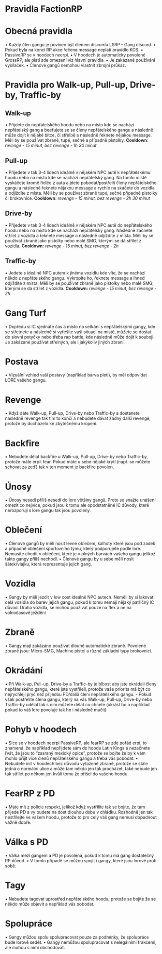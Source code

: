 # Pravidla FactionRP

# Obecná pravidla
• Každý člen gangu je povinen být členem discordu LSRP - Gang discord.
• Pokud byla na konci RP akce řečena message neplatí pravidlo KOS.
• PassiveRP se v hoodech neerpí.
• V hoodech je automaticky povolené GrossRP, ale platí zde omezení viz hlavní pravidla.
• Je zakázané používání vysílaček.
• Členové gangů nemohou vlastnit zbrojní průkaz.

# Pravidla pro Walk-up, Pull-up, Drive-by, Traffic-by

## Walk-up
• Přijdete do nepřátelského hoodu nebo na místo kde se nachází nepřátelský gang a beefujete se se členy nepřátelského gangu a následně může dojít k nějaké bitce, či střelbě a následně řeknete nějakou message. Měli by se používat zbraně, tupé, sečné a případně pistolky. 
<b>Cooldown</b>: <em>revenge - 15 minut, bez revenge - 1h 30 minut</em>

## Pull-up
• Přijedete v tak 3-4 lidech ideálně v nějakém NPC autě k nepřátelskému hoodu nebo na místo kde se nachází nepřátelský gang. Na tomto místě vyskáčete kromě řidiče z auta a jdete pobodat/postřelit členy nepřátelského gangu a následně řeknete nějakou message a rychle na skáčete do vozidla a odjíždíte z místa. Měli by se používat zbraně tupé, sečné případně pistolky či brokovnice.
<b>Cooldown:</b> <em>revenge - 15 minut, bez revenge - 2h 30 minut</em>

## Drive-by
• Přijedete v tak 3-4 lidech ideálně v nějakém NPC autě do nepřátelského hoodu nebo na místo kde se nachází nepřátelský gang. Následně začnete střílet z vozidla a řeknete message a následně odjíždíte z místa. Měli by se používat zbraně jako pistolky nebo malé SMG, kterými se dá střílet z vozidla.
<b>Cooldown:</b> <em>revenge - 15 minut, bez revenge - 2h</em>

## Traffic-by
• Jedete s ideálně NPC autem k jinému vozidlu kde víte, že se nachází někdo z nepřátelského gangu. Vykropíte ho, řeknete message a ihned odjíždíte z místa. Měli by se používat zbraně jako pistolky nebo malé SMG, kterými se dá střílet z vozidla. 
<b>Cooldown:</b> <em>revenge - 15 minut, bez revenge - 2h</em>

# Gang Turf
• Dopředu si IC sjednáte čas a místo na setkání s nepřátelskými gangy, kde se střetnete a následně si vyřešíte vaši situaci na místě, můžete se dostat do slovní potyčky nebo třeba rap battle, kde následně může dojít k souboji. Je zakázané používat střelných, ale i jakýkoliv jiných zbraní.


# Postava
• Vizuální vzhled vaší postavy (například barva pleti), by měl odpovídat LORE vašeho gangu.

# Revenge
• Když dáte Walk-up, Pull-up, Drive-by nebo Traffic-by a dostanete následně revenge tak tím to končí a nebudete dávat žádný další revenge, protože by docházelo ke zbytečnému kropení. 


# Backfire
• Nebudete dělat backfire u Walk-up, Pull-up, Drive-by nebo Traffic-by, protože máte erpit fear. Pokud máte u sebe nějaké krytí (např. se můžete schovat za zeď) tak v ten moment je backfire povolen.

# Únosy
• Únosy nesedí příliš nesedí do lore většiny gangů. Proto se snažte unášení omezit co nejvíce, pokud jsou k tomu ale opodstatněné IC důvody, které nerozporuji s lore gangu tak jsou povoleny.

# Oblečení
• Členové gangů by měli nosit levné oblečení, kalhoty které jsou pod zadek a případně oblečení sportovního týmu, který podporujete podle lore. Nemusíte chodit v oblečení, které je v plných barvách vašeho gangu jelikož takto gangy přiliš nechodí.
• Členové gangu by u sebe měli nosit šátek/vlajku, která reprezentuje jejich gang.

# Vozidla
• Gangy by měli jezdit v low cost ideálně NPC autech. Neměli by si lakovat celá vozidla do barev jejich gangu, pokud k tomu nemají nějaký patřičný IC důvod. Drahá vozidla, se mohou používat pouze na flex a ne na volnočasové ježdění

# Zbraně
• Gangy mají zakázáno používat dlouhé automatické zbraně. Povolené zbraně jsou: Micro-SMG, Machine pistol a různé základní typy brokovnicí.

# Okrádání
• Při Walk-up, Pull-up, Drive-by a Traffic-by je blbost aby jste okrádali členy nepřátelského gangu, které jste vystříleli, protože vaše priorita má být co nejrychleji pryč než přijedou PD/další členi nepřátelského gangu. - Pokud však postřelíte člena gangu, který na vás Walk-up, Pull-up, Drive-by nebo Traffic-by udělal tak s ním můžete dělat co chcete (okrást ho a například pokud to váš lore povoluje tak ho i následně mučit)

# Pohyb v hoodech
• Sice se v hoodech neerpí PassiveRP, ale fearRP se zde pořád erpí, to znamená, že například nepřijdete sám do hoodu Latin Kings a nezačnete řvát, že jsou to “zasraný mexický opice”, protože se bojíte že by k vám mohlo přijít více členů nepřátelského gangu a třeba vás pobodat. 
• Nebudete mít v hoodech bez důvodu vytažené zbraně, protože se stále jedná o normální ulice a může tam někdo jen tak procházet, také nebude jen tak střílet po někom jen kvůli tomu že přišel do vašeho hoodu.

# FearRP z PD
• Máte mít z policie respekt, jelikož když vystřílíte tak se bojíte, že tam přijede PD a vy budete na dost dlouhou dobu v chládku. Rozhodně jen tak nestřílejte ve vašem hoodu, protože to pro celý váš gang nemusí dopadnout vážně dobře.

# Válka s PD
• Válka mezi gangem a PD je povolena, pokud k tomu má gang dostatečný RP důvod.
• V tomto případě se můžou spojit i gangy, které jsou lorově proti sobě.

# Tagy
• Nebudete tagovat uprostřed nepřátelského hoodu, protože se bojíte že se někdo může objevit a například vás pobodat. 

# Spolupráce
• Gangy můžou spolu spolupracovat pouze za podmínky, že spolupráce bude lorově sedět.
• Gangy nemůžou spolupracovat s nelegálními frakcemi, ale mohou s nimi obchodovat.


